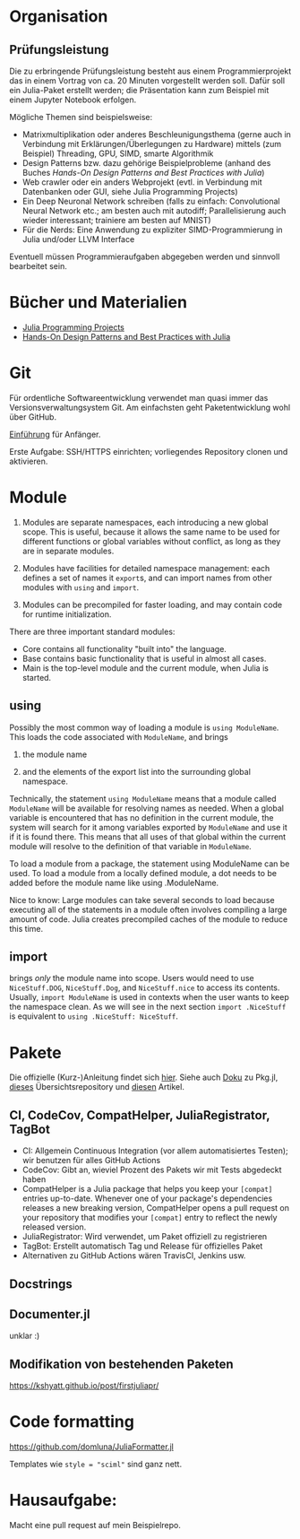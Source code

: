 # Organisation

## Prüfungsleistung
Die zu erbringende Prüfungsleistung besteht aus einem Programmierprojekt das in einem Vortrag von ca. 20 Minuten vorgestellt werden soll. Dafür soll ein Julia-Paket erstellt werden; die Präsentation kann zum Beispiel mit einem Jupyter Notebook erfolgen.

Mögliche Themen sind beispielsweise:
- Matrixmultiplikation oder anderes Beschleunigungsthema (gerne auch in Verbindung mit Erklärungen/Überlegungen zu Hardware) mittels (zum Beispiel) Threading, GPU, SIMD, smarte Algorithmik
- Design Patterns bzw. dazu gehörige Beispielprobleme (anhand des Buches *Hands-On Design Patterns and Best Practices with Julia*)
- Web crawler oder ein anders Webprojekt (evtl. in Verbindung mit Datenbanken oder GUI, siehe Julia Programming Projects)
- Ein Deep Neuronal Network schreiben (falls zu einfach: Convolutional Neural Network etc.; am besten auch mit autodiff; Parallelisierung auch wieder interessant; trainiere am besten auf MNIST)
- Für die Nerds: Eine Anwendung zu expliziter SIMD-Programmierung in Julia und/oder LLVM Interface

Eventuell müssen Programmieraufgaben abgegeben werden und sinnvoll bearbeitet sein.

# Bücher und Materialien

- [Julia Programming Projects](https://learning.oreilly.com/library/view/julia-programming-projects/9781788292740/)
- [Hands-On Design Patterns and Best Practices with Julia](https://learning.oreilly.com/library/view/hands-on-design-patterns/9781838648817/)

# Git

Für ordentliche Softwareentwicklung verwendet man quasi immer das Versionsverwaltungsystem Git. Am einfachsten geht Paketentwicklung wohl über GitHub.

[Einführung](https://www.geeksforgeeks.org/top-12-most-used-git-commands-for-developers/) für Anfänger.

Erste Aufgabe: SSH/HTTPS einrichten; vorliegendes Repository clonen und aktivieren.

# Module

1. Modules are separate namespaces, each introducing a new global scope. This is useful, because it
   allows the same name to be used for different functions or global variables without conflict, as long as they are in separate modules.

2. Modules have facilities for detailed namespace management: each defines a set of names it
   `export`s, and can import names from other modules with `using` and `import`.

3. Modules can be precompiled for faster loading, and may contain code for runtime initialization.

There are three important standard modules:

- Core contains all functionality "built into" the language.
- Base contains basic functionality that is useful in almost all cases.
- Main is the top-level module and the current module, when Julia is started.

## using

Possibly the most common way of loading a module is `using ModuleName`. This loads the code associated with `ModuleName`, and brings

1. the module name

2. and the elements of the export list into the surrounding global namespace.

Technically, the statement `using ModuleName` means that a module called `ModuleName` will be
available for resolving names as needed. When a global variable is encountered that has no
definition in the current module, the system will search for it among variables exported by `ModuleName`
and use it if it is found there. This means that all uses of that global within the current
module will resolve to the definition of that variable in `ModuleName`.

To load a module from a package, the statement using ModuleName can be used. To load a module from a locally defined module, a dot needs to be added before the module name like using .ModuleName.

Nice to know: Large modules can take several seconds to load because executing all of the statements in a module often involves compiling a large amount of code. Julia creates precompiled caches of the module to reduce this time.

## import

brings *only* the module name into scope. Users would need to use `NiceStuff.DOG`, `NiceStuff.Dog`, and `NiceStuff.nice` to access its contents. Usually, `import ModuleName` is used in contexts when the user wants to keep the namespace clean.
As we will see in the next section `import .NiceStuff` is equivalent to `using .NiceStuff: NiceStuff`.

# Pakete

Die offizielle (Kurz-)Anleitung findet sich [hier](https://julialang.org/contribute/developing_package/). Siehe auch [Doku](https://pkgdocs.julialang.org/v1/) zu Pkg.jl, [dieses](https://bjack205.github.io/JuliaTemplateRepo.jl/dev/index.html) Übersichtsrepository und [diesen](https://scientificcoder.com/automate-your-code-quality-in-julia) Artikel.

## CI, CodeCov, CompatHelper, JuliaRegistrator, TagBot

- CI: Allgemein Continuous Integration (vor allem automatisiertes Testen); wir benutzen für alles GitHub Actions
- CodeCov: Gibt an, wieviel Prozent des Pakets wir mit Tests abgedeckt haben
- CompatHelper is a Julia package that helps you keep your `[compat]` entries up-to-date. Whenever one of your package's dependencies releases a new breaking version, CompatHelper opens a pull request on your repository that modifies your `[compat]` entry to reflect the newly released version.
- JuliaRegistrator: Wird verwendet, um Paket offiziell zu registrieren
- TagBot: Erstellt automatisch Tag und Release für offizielles Paket
- Alternativen zu GitHub Actions wären TravisCI, Jenkins usw.

## Docstrings

## Documenter.jl

unklar :)

## Modifikation von bestehenden Paketen

https://kshyatt.github.io/post/firstjuliapr/

# Code formatting

https://github.com/domluna/JuliaFormatter.jl

Templates wie `style = "sciml"` sind ganz nett.

# Hausaufgabe:

Macht eine pull request auf mein Beispielrepo.